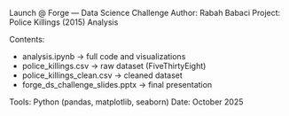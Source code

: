 Launch @ Forge — Data Science Challenge
Author: Rabah Babaci
Project: Police Killings (2015) Analysis

Contents:

- analysis.ipynb → full code and visualizations
- police_killings.csv → raw dataset (FiveThirtyEight)
- police_killings_clean.csv → cleaned dataset
- forge_ds_challenge_slides.pptx → final presentation

Tools: Python (pandas, matplotlib, seaborn)
Date: October 2025
